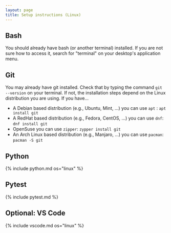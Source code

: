 ```yaml
---
layout: page
title: Setup instructions (Linux)
---
```

## Bash
You should already have bash (or another terminal) installed. If you are not sure how to access it, search for "terminal" on your desktop's application menu.

## Git
You may already have git installed. Check that by typing the command `git --version` on your terminal.
If not, the installation steps depend on the Linux distribution you are using. If you have...

- A Debian based distribution (e.g., Ubuntu, Mint, ...) you can use `apt` : `apt install git`
- A RedHat based distribution (e.g., Fedora, CentOS, ...) you can use `dnf`: `dnf install git`
- OpenSuse you can use `zipper`: `zypper install git`
- An Arch Linux based distribution (e.g., Manjaro, ...) you can use `pacman`: `pacman -S git`

## Python
{% include python.md os="linux" %}


## Pytest
{% include pytest.md %}

## Optional: VS Code
{% include vscode.md os="linux" %}
